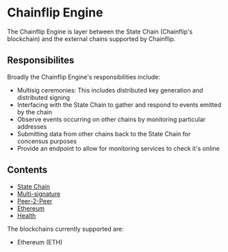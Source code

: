 # Chainflip Engine

The Chainflip Engine is layer between the State Chain (Chainflip's blockchain) and the external chains supported by Chainflip.

## Responsibilites

Broadly the Chainflip Engine's responsibilities include:

- Multisig ceremonies: This includes distributed key generation and distributed signing
- Interfacing with the State Chain to gather and respond to events emitted by the chain
- Observe events occurring on other chains by monitoring particular addresses
- Submitting data from other chains back to the State Chain for concensus purposes
- Provide an endpoint to allow for monitoring services to check it's online

## Contents

- [State Chain](./src/state_chain/README.md)
- [Multi-signature](./src/multisig/README.md)
- [Peer-2-Peer](./src/p2p/README.md)
- [Ethereum](./src/eth/README.md)
- [Health](./src/health.rs)

The blockchains currently supported are:

- Ethereum (ETH)
